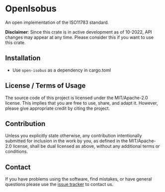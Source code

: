 # OpenIsobus

An open implementation of the ISO11783 standard.

**Disclaimer**: Since this crate is in active development as of 10-2022, API changes may appear at any time. Please consider this if
you want to use this crate.

## Installation

- Use `open-isobus` as a dependency in cargo.toml

## License / Terms of Usage

The source code of this project is licensed under the MIT/Apache-2.0 license. This implies that you are free to use, share, and adapt it. However, please give appropriate credit by citing the project.

## Contribution

Unless you explicitly state otherwise, any contribution intentionally submitted for inclusion in the work by you, as defined in the MIT/Apache-2.0 license, shall be dual licensed as above, without any additional terms or conditions.

## Contact

If you have problems using the software, find mistakes, or have general questions please use the [issue tracker](https://github.com/OpenIsobus/OpenIsobus/issues) to contact us.
